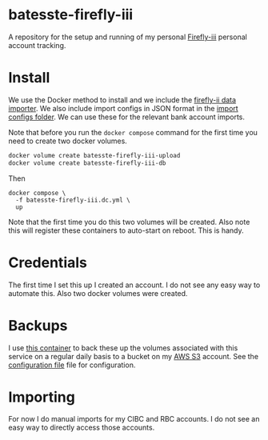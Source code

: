 # batesste-firefly-iii

A repository for the setup and running of my personal
[Firefly-iii][ref-firefly] personal account tracking.

# Install

We use the Docker method to install and we include the [firefly-ii
data importer][ref-importer]. We also include import configs in JSON
format in the [import configs folder](./import-configs). We can use
these for the relevant bank account imports.

Note that before you run the ```docker compose``` command for the
first time you need to create two docker volumes.
```bash
docker volume create batesste-firefly-iii-upload
docker volume create batesste-firefly-iii-db
```
Then
```
docker compose \
  -f batesste-firefly-iii.dc.yml \
  up
```
Note that the first time you do this two volumes will be created. Also
note this will register these containers to auto-start on reboot. This
is handy.

# Credentials

The first time I set this up I created an account. I do not see any
easy way to automate this. Also two docker volumes were created.

# Backups

I use [this container][ref-backup] to back these up the volumes
associated with this service on a regular daily basis to a bucket on
my [AWS S3][ref-aws-s3] account. See the [configuration
file](./.backup.env) file for configuration.

# Importing

For now I do manual imports for my CIBC and RBC accounts. I do not see
an easy way to directly access those accounts.

[ref-firefly]: https://docs.firefly-iii.org/
[ref-importer]: https://docs.firefly-iii.org/how-to/data-importer/installation/docker/
[ref-backup]: https://github.com/offen/docker-volume-backup
[ref-aws-s3]: https://aws.amazon.com/s3/
